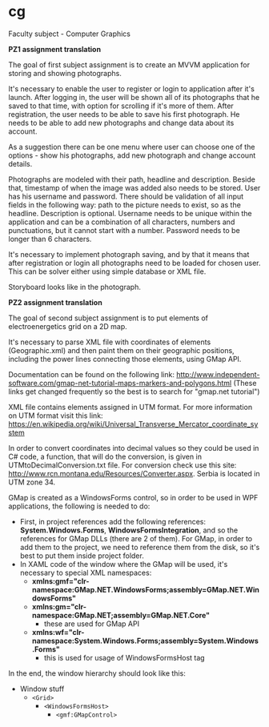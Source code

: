 # cg
Faculty subject - Computer Graphics

**PZ1 assignment translation**

The goal of first subject assignment is to create an MVVM application for storing and showing photographs.

It's necessary to enable the user to register or login to application after it's launch. After logging in, the user will be shown all of its photographs that he saved to that time, with option for scrolling if it's more of them. After registration, the user needs to be able to save his first photograph. He needs to be able to add new photographs and change data about its account.

As a suggestion there can be one menu where user can choose one of the options - show his photographs, add new photograph and change account details.

Photographs are modeled with their path, headline and description. Beside that, timestamp of when the image was added also needs to be stored. User has his username and password. There should be validation of all input fields in the following way: path to the picture needs to exist, so as the headline. Description is optional. Username needs to be unique within the application and can be a combination of all characters, numbers and punctuations, but it cannot start with a number. Password needs to be longer than 6 characters.

It's necessary to implement photograph saving, and by that it means that after registration or login all photographs need to be loaded for chosen user. This can be solver either using simple database or XML file.

Storyboard looks like in the photograph.

**PZ2 assignment translation**

The goal of second subject assignment is to put elements of electroenergetics grid on a 2D map.

It's necessary to parse XML file with coordinates of elements (Geographic.xml) and then paint them on their geographic positions, including the power lines connecting those elements, using GMap API.

Documentation can be found on the following link: http://www.independent-software.com/gmap-net-tutorial-maps-markers-and-polygons.html
(These links get changed frequently so the best is to search for "gmap.net tutorial")

XML file contains elements assigned in UTM format. For more information on UTM format visit this link:
https://en.wikipedia.org/wiki/Universal_Transverse_Mercator_coordinate_system

In order to convert coordinates into decimal values so they could be used in C# code, a function, that will do the conversion, is given in UTMtoDecimalConversion.txt file.
For conversion check use this site: http://www.rcn.montana.edu/Resources/Converter.aspx.
Serbia is located in UTM zone 34.

GMap is created as a WindowsForms control, so in order to be used in WPF applications, the following is needed to do:
- First, in project references add the following references: **System.Windows.Forms**, **WindowsFormsIntegration**, and so the references for GMap DLLs (there are 2 of them). For GMap, in order to add them to the project, we need to reference them from the disk, so it's best to put them inside project folder.
- In XAML code of the window where the GMap will be used, it's necessary to special XML namespaces:
  - **xmlns:gmf="clr-namespace:GMap.NET.WindowsForms;assembly=GMap.NET.WindowsForms"**
  - **xmlns:gm="clr-namespace:GMap.NET;assembly=GMap.NET.Core"**
    - these are used for GMap API
  - **xmlns:wf="clr-namespace:System.Windows.Forms;assembly=System.Windows.Forms"**
    - this is used for usage of WindowsFormsHost tag

In the end, the window hierarchy should look like this:
  - Window stuff
     - `<Grid>`
        - `<WindowsFormsHost>`
           - `<gmf:GMapControl>`
